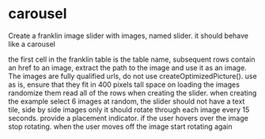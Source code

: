# carousel

Create a franklin image slider with images, named slider. it should behave like a carousel

the first cell in the franklin table is the table name, subsequent rows contain an href to an image, extract the path to the image and use it as an image.  The images are fully qualified urls, do not use  createOptimizedPicture(). use as is, ensure that they fit in 400 pixels tall space
on loading the images randomize them
read all of the rows when creating the slider. when creating the example select 6 images at random, the slider should not have a text tile, side by side images only
it should rotate through each image every 15 seconds. provide a placement indicator. if the user hovers over the image stop rotating. when the user moves off the image start rotating again
